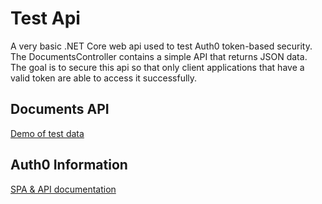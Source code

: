 # Test Api
A very basic .NET Core web api used to test Auth0 token-based security. The DocumentsController contains a simple API that returns JSON data. The goal is to secure this api so that only client applications that have a valid token are able to access it successfully. 

## Documents API

[Demo of test data](http://testdocs.azurewebsites.net/api/documents)

## Auth0 Information

[SPA & API documentation](https://auth0.com/docs/architecture-scenarios/application/spa-api)